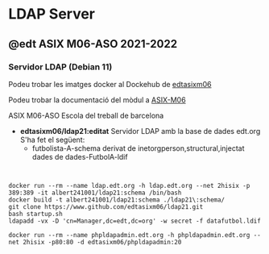 # LDAP Server
## @edt ASIX M06-ASO 2021-2022
### Servidor LDAP (Debian 11)

Podeu trobar les imatges docker al Dockehub de [edtasixm06](https://hub.docker.com/u/edtasixm06/)

Podeu trobar la documentació del mòdul a [ASIX-M06](https://sites.google.com/site/asixm06edt/)

ASIX M06-ASO Escola del treball de barcelona


 * **edtasixm06/ldap21:editat** Servidor LDAP amb la base de dades edt.org
   S'ha fet el següent:
   * futbolista-A-schema derivat de inetorgperson,structural,injectat dades de dades-FutbolA-ldif

```
 

docker run --rm --name ldap.edt.org -h ldap.edt.org --net 2hisix -p 389:389 -it albert241001/ldap21:schema /bin/bash
docker build -t albert241001/ldap21:schema ./ldap21\:schema/
git clone https://www.github.com/edtasixm06/ldap21.git
bash startup.sh 
ldapadd -vx -D 'cn=Manager,dc=edt,dc=org' -w secret -f datafutbol.ldif 

docker run --rm --name phpldapadmin.edt.org -h phpldapadmin.edt.org --net 2hisix -p80:80 -d edtasixm06/phpldapadmin:20

``` 
